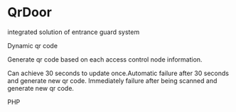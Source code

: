 # QrDoor
integrated solution of entrance guard system

Dynamic qr code

Generate qr code based on each access control node information.

Can achieve 30 seconds to update once.Automatic failure after 30 seconds and generate new qr code.
Immediately failure after being scanned and generate new qr code.

PHP